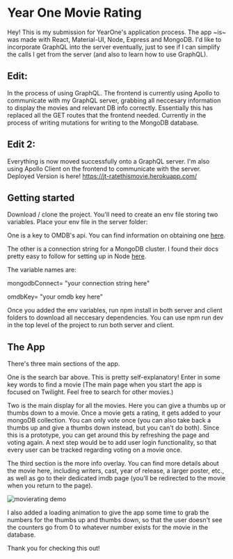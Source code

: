 # Year One Movie Rating

Hey! This is my submission for YearOne's application process. The app ~is~ was made with React, Material-UI, Node, Express and MongoDB. I'd like to incorporate GraphQL into the server eventually, just to see if I can simplify the calls I get from the server (and also to learn how to use GraphQL).


## Edit:
In the process of using GraphQL. The frontend is currently using Apollo to communicate with my GraphQL server, grabbing all neccesary information to display the movies and relevant DB info correctly. Essentially this has replaced all the GET routes that the frontend needed. Currently in the process of writing mutations for writing to the MongoDB database.

## Edit 2:
Everything is now moved successfully onto a GraphQL server. I'm also using Apollo Client on the frontend to communicate with the server.
Deployed Version is here! https://jt-ratethismovie.herokuapp.com/
## Getting started

Download / clone the project. You'll need to create an env file storing two variables. Place your env file in the server folder:

One is a key to OMDB's api. You can find information on obtaining one [here](http://www.omdbapi.com/).

The other is a connection string for a MongoDB cluster. I found their docs pretty easy to follow for setting up in Node
[here](https://docs.atlas.mongodb.com/getting-started/).

The variable names are:

mongodbConnect= "your connection string here"

omdbKey= "your omdb key here"

Once you added the env variables, run npm install in both server and client folders to download all neccesary dependencies. You can use npm run dev in the top level of the project to run both server and client.

## The App

There's three main sections of the app.

One is the search bar above. This is pretty self-explanatory! Enter in some key words to find a movie (The main page when you start the app is focused on Twilight. Feel free to search for other movies.)

Two is the main display for all the movies. Here you can give a thumbs up or thumbs down to a movie. Once a movie gets a rating, it gets added to your mongoDB collection. You can only vote once (you can also take back a thumbs up and give a thumbs down instead, but you can't do both). Since this is a prototype, you can get around this by refreshing the page and voting again. A next step would be to add user login functionality, so that every user can be tracked regarding voting on a movie once.

The third section is the more info overlay. You can find more details about the movie here, including writers, cast, year of release, a larger poster, etc., as well as go to their dedicated imdb page (you'll be redirected to the movie when you return to the page).

![movierating demo](http://g.recordit.co/hA9ZqISh6D.gif)

I also added a loading animation to give the app some time to grab the numbers for the thumbs up and thumbs down, so that the user doesn't see the counters go from 0 to whatever number exists for the movie in the database.

Thank you for checking this out!
